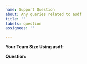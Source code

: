 ```yaml
---
name: Support Question
about: Any queries related to asdf
title: ''
labels: question
assignees: ''

---
```


**Your Team Size Using asdf:**
<!--- How many team members using asdf, will help to improve the product --->

**Question:**
